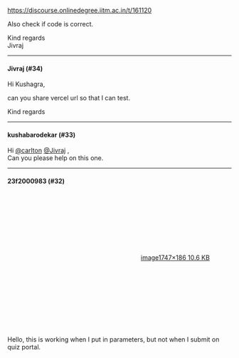 https://discourse.onlinedegree.iitm.ac.in/t/161120

Also check if code is correct.</p>
<p>Kind regards<br/>
Jivraj</p><hr>

<h4>Jivraj (#34)</h4>
<p>Hi Kushagra,</p>
<p>can you share vercel url so that I can test.</p>
<p>Kind regards</p><hr>

<h4>kushabarodekar (#33)</h4>
<p>Hi <a class="mention" href="/u/carlton">@carlton</a> <a class="mention" href="/u/jivraj">@Jivraj</a> ,<br/>
Can you please help on this one.</p><hr>

<h4>23f2000983 (#32)</h4>
<p><div class="lightbox-wrapper"><a class="lightbox" data-download-href="/uploads/short-url/5FhP1XocQnUZ2XWhxdjdtpaYehR.png?dl=1" href="https://europe1.discourse-cdn.com/flex013/uploads/iitm/original/3X/2/7/27b5a8999c4acfc1f0d144ddd51a705f6e345feb.png" rel="noopener nofollow ugc" title="image"><div class="meta"><svg aria-hidden="true" class="fa d-icon d-icon-far-image svg-icon"><use href="#far-image"></use></svg><span class="filename">image</span><span class="informations">1747×186 10.6 KB</span><svg aria-hidden="true" class="fa d-icon d-icon-discourse-expand svg-icon"><use href="#discourse-expand"></use></svg></div></a></div><br/>
Hello, this is working when I put in parameters, but not when I submit on quiz portal.